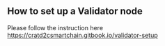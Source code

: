 ## How to set up a Validator node

Please follow the instruction here https://cratd2csmartchain.gitbook.io/validator-setup
